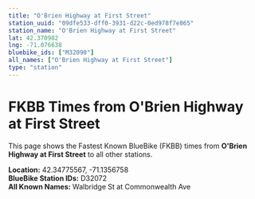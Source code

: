 ```yaml
---
title: "O'Brien Highway at First Street"
station_uuid: "09dfe533-dff0-3931-d22c-0ed978f7e865"
station_name: "O'Brien Highway at First Street"
lat: 42.370982
lng: -71.076638
bluebike_ids: ["M32090"]
all_names: ["O'Brien Highway at First Street"]
type: "station"
---
```


# FKBB Times from O'Brien Highway at First Street

This page shows the Fastest Known BlueBike (FKBB) times from **O'Brien Highway at First Street** to all other stations.

**Location:** 42.34775567, -71.1356758  
**BlueBike Station IDs:** D32072  
**All Known Names:** Walbridge St at Commonwealth Ave

